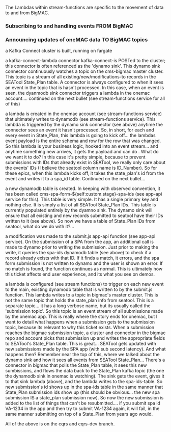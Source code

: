 The Lambdas within stream-functions are specific to the movement of data to and from BigMAC.

### Subscribing to and handling events FROM BigMAC

### Announcing updates of oneMAC data TO BigMAC topics

a Kafka Connect cluster is built, running on fargate

a kafka-connect-lambda connector kafka-connect-is POSTed to the cluster; this connector is often referenced as the 'dynamo sink'.  This dynamo sink connector continuously watches a topic on the cms-bigmac master cluster.  This topic is a stream of all existing/new/modifications-to records in the SEATool State_Plan table.  A connector is always configured to <do something> when it sees an event in the topic that is hasn't processed.  In this case, when an event is seen, the dyanmodb sink connector triggers a lambda in the onemac account.... continued on the next bullet (see stream-functions service for all of this)

a lambda is created in the onemac account (see stream-functions service) that ultimately writes to dynamodb (see stream-functions service).  This lambda is triggered by the dynamo sink connector (see above) anytime the connector sees an event it hasn't processed.  So, in short, for each and every event in State_Plan, this lambda is going to kick off... the lambdas event payload is the entire schema and row for the row that was changed.  So this lambda is your business logic, hooked into an event stream... and anytime something new arrives, it gets the payload and can do <anything>.  What do we want it to do?  In this case it's pretty simple, because to prevent submissions with IDs that already exist in SEATool, we really only care about the events' IDs (I believe the seatool column name is ID_Number).  So for these epics, when this lambda kicks off, it takes the state_plan's id from the event and writes it to a spa_id table.   Continued on the next bullet...

a new dynamodb table is created.  In keeping with observed convention, it has been called cms-spa-form-${self:custom.stage}-spa-ids (see app-api service for this).  This table is very simple.  It has a single primary key and nothing else.  It is simply a list of all SEATool State_Plan IDs.  This table is currently populated entirely by the dyamno sink.  The dynamo sink will ensure that all existing and new records submitted to seatool have their IDs written to it (see above).  So now we have a table of State_Plan IDs from seatool, what do we do with it?...

a modification was made to the submit.js app-api function (see app-api service).  On the submission of a SPA from the app, an additional call is made to dynamo prior to writing the submission.  Just prior to making the write, it queries the spa-ids dynamodb table (see above) to check if a record already exists with that ID.  If it finds a match, it errors, and the spa form submission is not written to dynamo and the user is shown an error.  If no match is found, the function continues as normal.  This is ultimately how this ticket affects end user experience, and its what you see on demos.

a lambda is configured (see stream functions) to trigger on each new event to the main, existing dynamodb table that is written to by the submit.js function.  This lambda writes to a topic in bigmac's master cluster.  This is not the same topic that holds the state_plan info from seatool.  This is a separate topic... it has a long verbose name, but its usually called the 'submission topic'.  So this topic is an event stream of all submissions made by the onemac app.  This is really where the story ends for onemac, but I want to detail what happens when a submission gets to the submission topic, because its relevant to why this ticket exists.  When a submission reaches the bigmac submission topic, a cluster and connector in the bigmac repo and account picks that submission up and writes the appropriate fields to SEATool's State_Plan table.  This is great... SEATool gets updated with new submissions made by the SPA app (with sub second latency).  And what happens then?  Remember near the top of this, where we talked about the dynamo sink and how it sees all events from SEATool State_Plan... There's a connector in bigmac that polls the State_Plan table, it sees this new sumbissions, and flows the data back to the State_Plan kafka topic (the one the dynamodb sink in onemac is watching).  The sink gets the event, gives it to that sink lambda (above), and the lambda writes to the spa-ids-table.  So new submission's id shows up in the spa-ids table in the same manner that State_Plan submission ids show up (this should be obvious... the new spa submission IS a state_plan submission now).  So now the new submission is added to the list of things that can't be resubmitted.... if you submit spa id VA-1234 in the app and then try to submit VA-1234 again, it will fail, in the same manner submitting on top of a State_Plan from years ago would.

All of the above is on the cqrs and cqrs-dev branch.

